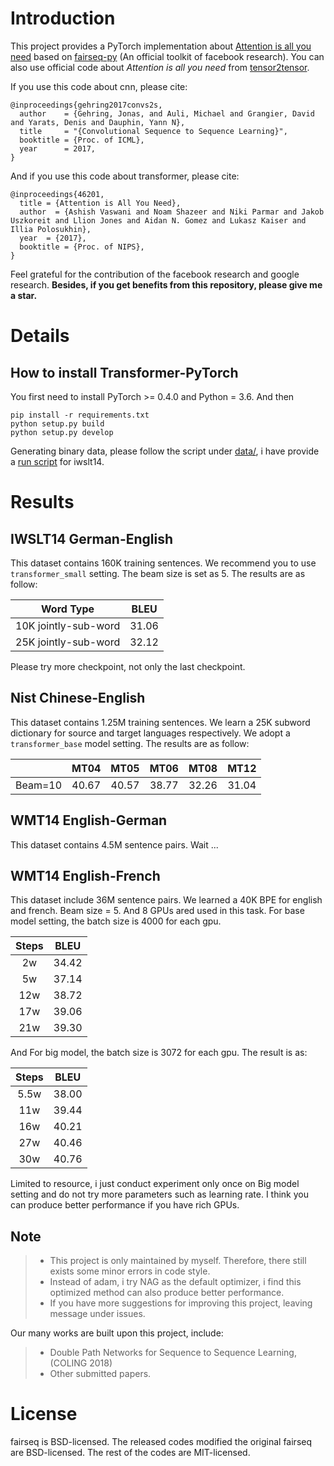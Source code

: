 # Introduction
This project provides a PyTorch implementation about [Attention is all you need](https://arxiv.org/pdf/1706.03762.pdf) based on [fairseq-py](https://github.com/facebookresearch/fairseq-py) (An official toolkit of facebook research). You can also use official code about *Attention is all you need* from [tensor2tensor](https://github.com/tensorflow/tensor2tensor).

If you use this code about cnn, please cite:
```
@inproceedings{gehring2017convs2s,
  author    = {Gehring, Jonas, and Auli, Michael and Grangier, David and Yarats, Denis and Dauphin, Yann N},
  title     = "{Convolutional Sequence to Sequence Learning}",
  booktitle = {Proc. of ICML},
  year      = 2017,
}
```
And if you use this code about transformer, please cite:
```
@inproceedings{46201,
  title = {Attention is All You Need},
  author  = {Ashish Vaswani and Noam Shazeer and Niki Parmar and Jakob Uszkoreit and Llion Jones and Aidan N. Gomez and Lukasz Kaiser and Illia Polosukhin},
  year  = {2017},
  booktitle = {Proc. of NIPS},
}
```
Feel grateful for the contribution of the facebook research and google research. **Besides, if you get benefits from this repository, please give me a star.**

# Details

## How to install Transformer-PyTorch
You first need to install PyTorch >= 0.4.0 and Python = 3.6. And then
```
pip install -r requirements.txt
python setup.py build
python setup.py develop
```

Generating binary data, please follow the script under [data/](data/), i have provide a [run script](run_iwslt14_transformer.sh) for iwslt14.

# Results

## IWSLT14 German-English
This dataset contains 160K training sentences. We recommend you to use `transformer_small` setting. The beam size is set as 5. The results are as follow:

|Word Type|BLEU|
|:-:|:-:|
|10K jointly-sub-word|31.06|
|25K jointly-sub-word|32.12|

Please try more checkpoint, not only the last checkpoint.

## Nist Chinese-English

This dataset contains 1.25M training sentences. We learn a 25K subword dictionary for source and target languages respectively. We adopt a `transformer_base` model setting. The results are as follow:

||MT04|MT05|MT06|MT08|MT12|
|:-:|:-:|:-:|:-:|:-:|:-:|
|Beam=10|40.67|40.57|38.77|32.26|31.04|

## WMT14 English-German
This dataset contains 4.5M sentence pairs. Wait ...

## WMT14 English-French
This dataset include 36M sentence pairs. We learned a 40K BPE for english and french. Beam size = 5. And 8 GPUs ared used in this task. For base model setting, the batch size is 4000 for each gpu.

|Steps|BLEU|
|:-:|:-:|
|2w|34.42|
|5w|37.14|
|12w|38.72|
|17w|39.06|
|21w|39.30|

And For big model, the batch size is 3072 for each gpu. The result is as:

|Steps|BLEU|
|:-:|:-:|
|5.5w|38.00|
|11w|39.44|
|16w|40.21|
|27w|40.46|
|30w|40.76|

Limited to resource, i just conduct experiment only once on Big model setting and do not try more parameters such as learning rate. I think you can produce better performance if you have rich GPUs.

## Note
> * This project is only maintained by myself. Therefore, there still exists some minor errors in code style.
> * Instead of adam, i try NAG as the default optimizer, i find this optimized method can also produce better performance.
> * If you have more suggestions for improving this project, leaving message under issues.

Our many works are built upon this project, include:
> * Double Path Networks for Sequence to Sequence Learning, (COLING 2018)
> * Other submitted papers.

# License
fairseq is BSD-licensed. The released codes modified the original fairseq are BSD-licensed. The rest of the codes are MIT-licensed.

